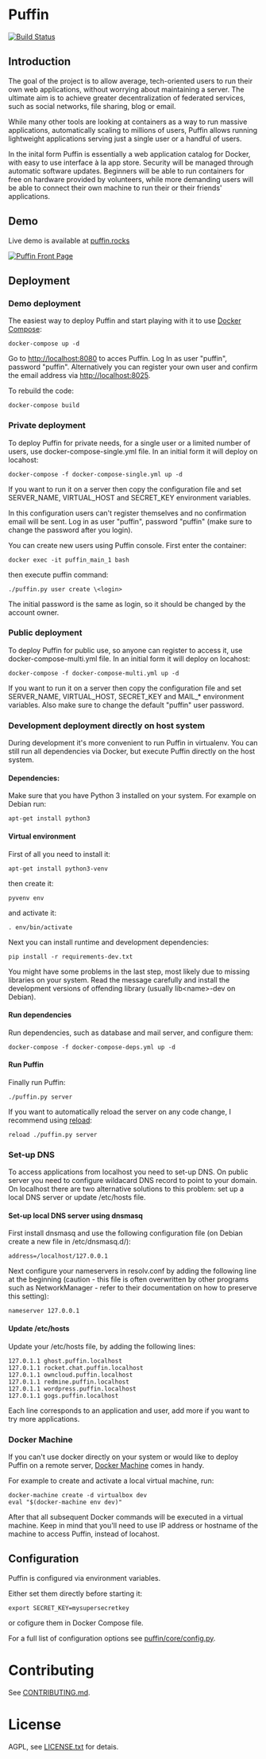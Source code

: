 # Puffin
[![Build Status](https://travis-ci.org/loomchild/puffin.svg?branch=master)](https://travis-ci.org/loomchild/puffin)

## Introduction

The goal of the project is to allow average, tech-oriented users to run 
their own web applications, without worrying about maintaining a server. 
The ultimate aim is to achieve greater decentralization of federated 
services, such as social networks, file sharing, blog or email.

While many other tools are looking at containers as a way to run massive 
applications, automatically scaling to millions of users, 
Puffin allows running lightweight applications serving just a single user or 
a handful of users.

In the inital form Puffin is essentially a web application catalog for Docker, 
with easy to use interface à la app store. 
Security will be managed through automatic software updates. 
Beginners will be able to run containers for free on hardware provided by volunteers, 
while more demanding users will be able to connect their own machine to run 
their or their friends' applications.

## Demo

Live demo is available at [puffin.rocks](http://puffin.rocks)

[![Puffin Front Page](/doc/screenshot.png?raw=true)](http://puffin.rocks)

## Deployment

### Demo deployment

The easiest way to deploy Puffin and start playing with it to use 
[Docker Compose](https://docs.docker.com/compose/):

	docker-compose up -d

Go to [http://localhost:8080](http://localhost:8080) to acces Puffin. 
Log In as user "puffin", password "puffin". Alternatively you can register 
your own user and confirm the email address via 
[http://localhost:8025](http://localhost:8025). 

To rebuild the code:

    docker-compose build

### Private deployment

To deploy Puffin for private needs, for a single user or a limited number of users, 
use docker-compose-single.yml file. In an initial form it will deploy on locahost:

    docker-compose -f docker-compose-single.yml up -d
 
If you want to run it on a server then copy the configuration file and
set SERVER_NAME, VIRTUAL_HOST and SECRET_KEY environment variables.

In this configuration users can't register themselves and no confirmation 
email will be sent. Log in as user "puffin", password "puffin" (make sure to change the password
after you login). 

You can create new users using Puffin console. First enter the container:
    
    docker exec -it puffin_main_1 bash

then execute puffin command:

    ./puffin.py user create \<login>

The initial password is the same as login, so it should be changed
by the account owner.

### Public deployment

To deploy Puffin for public use, so anyone can register to access it, use 
docker-compose-multi.yml file. In an initial form it will deploy on locahost:

    docker-compose -f docker-compose-multi.yml up -d
 
If you want to run it on a server then copy the configuration file and
set SERVER_NAME, VIRTUAL_HOST, SECRET_KEY and MAIL\_\* environment variables.
Also make sure to change the default "puffin" user password.

### Development deployment directly on host system

During development it's more convenient to run Puffin in virtualenv. 
You can still run all dependencies via Docker, but execute Puffin 
directly on the host system.

#### Dependencies:

Make sure that you have Python 3 installed on your system. For example on Debian run:

    apt-get install python3

#### Virtual environment

First of all you need to install it:

    apt-get install python3-venv

then create it:

    pyvenv env

and activate it:
    
    . env/bin/activate

Next you can install runtime and development dependencies:
    
    pip install -r requirements-dev.txt

You might have some problems in the last step, most likely due to missing libraries on your system. 
Read the message carefully and install the development versions of offending library 
(usually lib&lt;name&gt;-dev on Debian).

#### Run dependencies

Run dependencies, such as database and mail server, and configure them:

    docker-compose -f docker-compose-deps.yml up -d

#### Run Puffin

Finally run Puffin:

    ./puffin.py server

If you want to automatically reload the server on any code change, 
I recommend using [reload](https://github.com/loomchild/reload):

    reload ./puffin.py server

### Set-up DNS

To access applications from localhost you need to set-up DNS. 
On public server you need to configure wildacard DNS record to point to your domain.
On localhost there are two alternative solutions to this problem: 
set up a local DNS server or update /etc/hosts file.

#### Set-up local DNS server using dnsmasq

First install dnsmasq and use the following configuration file 
(on Debian create a new file in /etc/dnsmasq.d/): 
    
    address=/localhost/127.0.0.1

Next configure your nameservers in resolv.conf by adding the following line at the beginning 
(caution - this file is often overwritten by other programs such as NetworkManager - 
refer to their documentation on how to preserve this setting):

    nameserver 127.0.0.1

#### Update /etc/hosts

Update your /etc/hosts file, by adding the following lines:

    127.0.1.1 ghost.puffin.localhost
    127.0.1.1 rocket.chat.puffin.localhost
    127.0.1.1 owncloud.puffin.localhost
    127.0.1.1 redmine.puffin.localhost
    127.0.1.1 wordpress.puffin.localhost
    127.0.1.1 gogs.puffin.localhost

Each line corresponds to an application and user, add more if you want to try more applications. 

### Docker Machine

If you can't use docker directly on your system or would like to deploy 
Puffin on a remote server, [Docker Machine](https://docs.docker.com/machine/) comes in handy.

For example to create and activate a local virtual machine, run:

	docker-machine create -d virtualbox dev
	eval "$(docker-machine env dev)"

After that all subsequent Docker commands will be executed in a virtual machine. 
Keep in mind that you'll need to use IP address or hostname of the machine 
to access Puffin, instead of locahost.

## Configuration

Puffin is configured via environment variables. 

Either set them directly before starting it:

    export SECRET_KEY=mysupersecretkey

or cofigure them in Docker Compose file.

For a full list of configuration options see [puffin/core/config.py](puffin/core/config.py).

# Contributing

See [CONTRIBUTING.md](CONTRIBUTING.md).

# License

AGPL, see [LICENSE.txt](LICENSE.txt) for detais.
